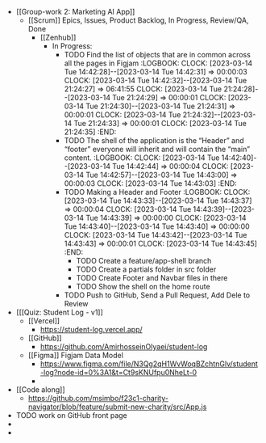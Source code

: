 - [[Group-work 2: Marketing AI App]]
	- [[Scrum]] Epics, Issues, Product Backlog, In Progress, Review/QA, Done
		- [[Zenhub]]
			- In Progress:
				- TODO Find the list of objects that are in common across all the pages in Figjam
				  :LOGBOOK:
				  CLOCK: [2023-03-14 Tue 14:42:28]--[2023-03-14 Tue 14:42:31] =>  00:00:03
				  CLOCK: [2023-03-14 Tue 14:42:32]--[2023-03-14 Tue 21:24:27] =>  06:41:55
				  CLOCK: [2023-03-14 Tue 21:24:28]--[2023-03-14 Tue 21:24:29] =>  00:00:01
				  CLOCK: [2023-03-14 Tue 21:24:30]--[2023-03-14 Tue 21:24:31] =>  00:00:01
				  CLOCK: [2023-03-14 Tue 21:24:32]--[2023-03-14 Tue 21:24:33] =>  00:00:01
				  CLOCK: [2023-03-14 Tue 21:24:35]
				  :END:
				- TODO The shell of the application is the “Header” and “footer” everyone will inherit and will contain the “main” content.
				  :LOGBOOK:
				  CLOCK: [2023-03-14 Tue 14:42:40]--[2023-03-14 Tue 14:42:44] =>  00:00:04
				  CLOCK: [2023-03-14 Tue 14:42:57]--[2023-03-14 Tue 14:43:00] =>  00:00:03
				  CLOCK: [2023-03-14 Tue 14:43:03]
				  :END:
				- TODO Making a Header and Footer
				  :LOGBOOK:
				  CLOCK: [2023-03-14 Tue 14:43:33]--[2023-03-14 Tue 14:43:37] =>  00:00:04
				  CLOCK: [2023-03-14 Tue 14:43:39]--[2023-03-14 Tue 14:43:39] =>  00:00:00
				  CLOCK: [2023-03-14 Tue 14:43:40]--[2023-03-14 Tue 14:43:40] =>  00:00:00
				  CLOCK: [2023-03-14 Tue 14:43:42]--[2023-03-14 Tue 14:43:43] =>  00:00:01
				  CLOCK: [2023-03-14 Tue 14:43:45]
				  :END:
					- TODO Create a feature/app-shell branch
					- TODO Create a partials folder in src folder
					- TODO Create Footer and Navbar files in there
					- TODO Show the shell on the home route
				- TODO Push to GitHub, Send a Pull Request, Add Dele to Review
- [[[Quiz: Student Log - v1]]
	- [[Vercel]]
		- https://student-log.vercel.app/
	- [[GitHub]]
		- https://github.com/AmirhosseinOlyaei/student-log
	- [[Figma]] Figjam Data Model
		- https://www.figma.com/file/N3Qg2qH1WvWoqBZchtnGlv/student-log?node-id=0%3A1&t=Ct9sKNUfpu0NheLt-0
		-
- [[Code along]]
	- https://github.com/msimbo/f23c1-charity-navigator/blob/feature/submit-new-charity/src/App.js
- TODO work on GitHub front page
-
-